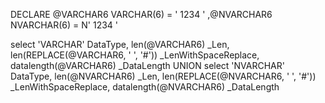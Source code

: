 DECLARE
 @VARCHAR6 VARCHAR(6) = ' 1234 '
,@NVARCHAR6 NVARCHAR(6) = N' 1234 '

select 'VARCHAR'  DataType, len(@VARCHAR6) _Len,  len(REPLACE(@VARCHAR6, ' ', '#')) _LenWithSpaceReplace,  datalength(@VARCHAR6) _DataLength UNION
select 'NVARCHAR' DataType, len(@NVARCHAR6) _Len, len(REPLACE(@NVARCHAR6, ' ', '#')) _LenWithSpaceReplace, datalength(@NVARCHAR6) _DataLength 

